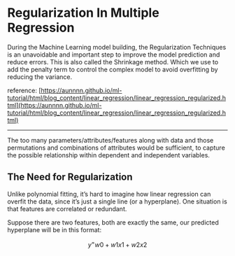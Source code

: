 # Regularization In Multiple Regression

During the Machine Learning model building, the Regularization Techniques is an unavoidable and important step to improve the model prediction and reduce errors. This is also called the Shrinkage method. Which we use to add the penalty term to control the complex model to avoid overfitting by reducing the variance.

reference:
[https://aunnnn.github.io/ml-tutorial/html/blog_content/linear_regression/linear_regression_regularized.html](https://aunnnn.github.io/ml-tutorial/html/blog_content/linear_regression/linear_regression_regularized.html)

----------

The too many parameters/attributes/features along with data and those permutations and combinations of attributes would be sufficient, to capture the possible relationship within dependent and independent variables.


## The Need for Regularization
Unlike polynomial fitting, it’s hard to imagine how linear regression can overfit the data, since it’s just a single line (or a hyperplane). One situation is that features are correlated or redundant.

Suppose there are two features, both are exactly the same, our predicted hyperplane will be in this format:

$$y^ = w0 + w1x1 + w2x2$$

